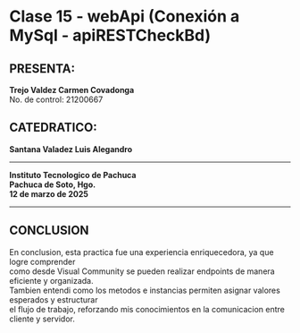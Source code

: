 # Clase 15 - webApi (Conexión a MySql - apiRESTCheckBd)

## PRESENTA:

**Trejo Valdez Carmen Covadonga**  
No. de control: 21200667

## CATEDRATICO:

**Santana Valadez Luis Alegandro**

---

**Instituto Tecnologico de Pachuca**  
**Pachuca de Soto, Hgo.**  
**12 de marzo de 2025**

---

## CONCLUSION

En conclusion, esta practica fue una experiencia enriquecedora, ya que logre comprender  
como desde Visual Community se pueden realizar endpoints de manera eficiente y organizada.  
Tambien entendi como los metodos e instancias permiten asignar valores esperados y estructurar  
el flujo de trabajo, reforzando mis conocimientos en la comunicacion entre cliente y servidor.
